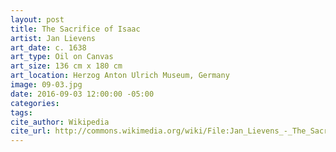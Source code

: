```yaml
---
layout: post
title: The Sacrifice of Isaac
artist: Jan Lievens
art_date: c. 1638
art_type: Oil on Canvas
art_size: 136 cm x 180 cm
art_location: Herzog Anton Ulrich Museum, Germany
image: 09-03.jpg
date: 2016-09-03 12:00:00 -05:00
categories:
tags:
cite_author: Wikipedia
cite_url: http://commons.wikimedia.org/wiki/File:Jan_Lievens_-_The_Sacrifice_of_Isaac_(c.1638).jpg
---
```

